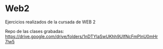 # Web2
Ejercicios realizados de la cursada de WEB 2

Repo de las clases grabadas: https://drive.google.com/drive/folders/1nDTYlaSwUKhh9UIfNcFmPlnU0mHr7lw5

